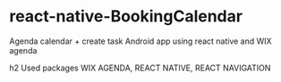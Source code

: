 # react-native-BookingCalendar
Agenda calendar + create task Android app using react native and WIX agenda


h2 Used packages
WIX AGENDA, REACT NATIVE, REACT NAVIGATION
